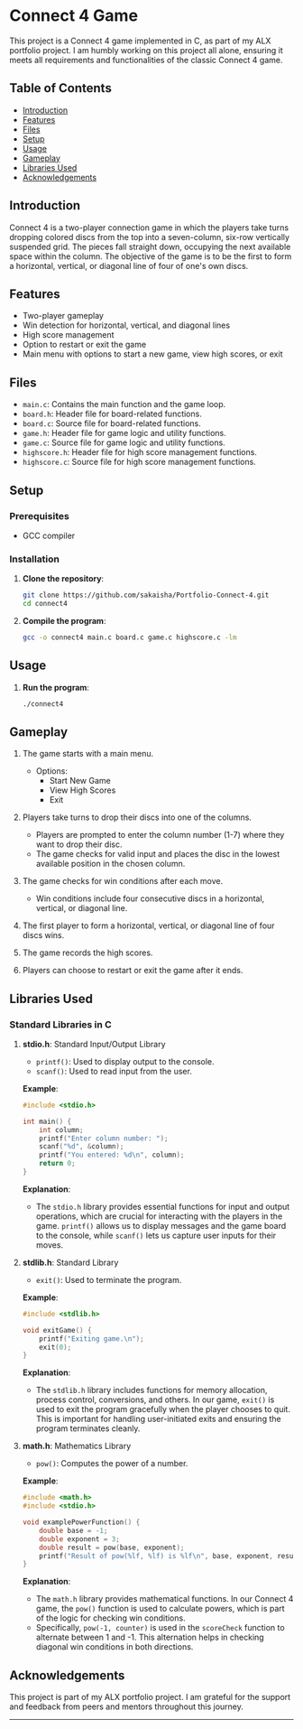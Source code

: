 # Connect 4 Game

This project is a Connect 4 game implemented in C, as part of my ALX portfolio project. I am humbly working on this project all alone, ensuring it meets all requirements and functionalities of the classic Connect 4 game.

## Table of Contents
- [Introduction](#introduction)
- [Features](#features)
- [Files](#files)
- [Setup](#setup)
- [Usage](#usage)
- [Gameplay](#gameplay)
- [Libraries Used](#libraries-used)
- [Acknowledgements](#acknowledgements)

## Introduction

Connect 4 is a two-player connection game in which the players take turns dropping colored discs from the top into a seven-column, six-row vertically suspended grid. The pieces fall straight down, occupying the next available space within the column. The objective of the game is to be the first to form a horizontal, vertical, or diagonal line of four of one's own discs.

## Features

- Two-player gameplay
- Win detection for horizontal, vertical, and diagonal lines
- High score management
- Option to restart or exit the game
- Main menu with options to start a new game, view high scores, or exit

## Files

- `main.c`: Contains the main function and the game loop.
- `board.h`: Header file for board-related functions.
- `board.c`: Source file for board-related functions.
- `game.h`: Header file for game logic and utility functions.
- `game.c`: Source file for game logic and utility functions.
- `highscore.h`: Header file for high score management functions.
- `highscore.c`: Source file for high score management functions.

## Setup

### Prerequisites

- GCC compiler

### Installation

1. **Clone the repository**:
   ```sh
   git clone https://github.com/sakaisha/Portfolio-Connect-4.git
   cd connect4
   ```

2. **Compile the program**:
   ```sh
   gcc -o connect4 main.c board.c game.c highscore.c -lm
   ```

## Usage

1. **Run the program**:
   ```sh
   ./connect4
   ```

## Gameplay

1. The game starts with a main menu.
   - Options:
     - Start New Game
     - View High Scores
     - Exit

2. Players take turns to drop their discs into one of the columns.
   - Players are prompted to enter the column number (1-7) where they want to drop their disc.
   - The game checks for valid input and places the disc in the lowest available position in the chosen column.

3. The game checks for win conditions after each move.
   - Win conditions include four consecutive discs in a horizontal, vertical, or diagonal line.

4. The first player to form a horizontal, vertical, or diagonal line of four discs wins.
5. The game records the high scores.
6. Players can choose to restart or exit the game after it ends.

## Libraries Used

### Standard Libraries in C

1. **stdio.h**: Standard Input/Output Library
   - `printf()`: Used to display output to the console.
   - `scanf()`: Used to read input from the user.

   **Example**:
   ```c
   #include <stdio.h>

   int main() {
       int column;
       printf("Enter column number: ");
       scanf("%d", &column);
       printf("You entered: %d\n", column);
       return 0;
   }
   ```

   **Explanation**:
   - The `stdio.h` library provides essential functions for input and output operations, which are crucial for interacting with the players in the game. `printf()` allows us to display messages and the game board to the console, while `scanf()` lets us capture user inputs for their moves.

2. **stdlib.h**: Standard Library
   - `exit()`: Used to terminate the program.

   **Example**:
   ```c
   #include <stdlib.h>

   void exitGame() {
       printf("Exiting game.\n");
       exit(0);
   }
   ```

   **Explanation**:
   - The `stdlib.h` library includes functions for memory allocation, process control, conversions, and others. In our game, `exit()` is used to exit the program gracefully when the player chooses to quit. This is important for handling user-initiated exits and ensuring the program terminates cleanly.

3. **math.h**: Mathematics Library
   - `pow()`: Computes the power of a number.

   **Example**:
   ```c
   #include <math.h>
   #include <stdio.h>

   void examplePowerFunction() {
       double base = -1;
       double exponent = 3;
       double result = pow(base, exponent);
       printf("Result of pow(%lf, %lf) is %lf\n", base, exponent, result);
   }
   ```

   **Explanation**:
   - The `math.h` library provides mathematical functions. In our Connect 4 game, the `pow()` function is used to calculate powers, which is part of the logic for checking win conditions.
   - Specifically, `pow(-1, counter)` is used in the `scoreCheck` function to alternate between 1 and -1. This alternation helps in checking diagonal win conditions in both directions.

## Acknowledgements

This project is part of my ALX portfolio project. I am grateful for the support and feedback from peers and mentors throughout this journey.

---
